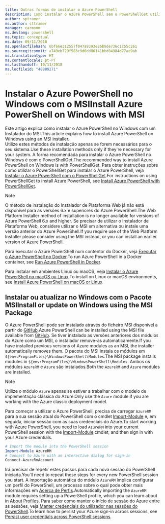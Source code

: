 ```yaml
---
title: Outras formas de instalar o Azure PowerShell
description: Como instalar o Azure PowerShell sem o PowerShellGet utilizar um MSI
author: sptramer
ms.author: sttramer
manager: carmonm
ms.devlang: powershell
ms.topic: conceptual
ms.date: 09/11/2018
ms.openlocfilehash: 6bf66e312557f047a9393e26b9de736c1c55c261
ms.sourcegitcommit: a749eb729f583c9d0dd86141bbd04984d77ae9ab
ms.translationtype: HT
ms.contentlocale: pt-PT
ms.lasthandoff: 10/11/2018
ms.locfileid: "48889271"
---
```

# <a name="install-azure-powershell-on-windows-with-msi"></a><span data-ttu-id="ef55b-103">Instalar o Azure PowerShell no Windows com o MSI</span><span class="sxs-lookup"><span data-stu-id="ef55b-103">Install Azure PowerShell on Windows with MSI</span></span>

<span data-ttu-id="ef55b-104">Este artigo explica como instalar o Azure PowerShell no Windows com um Instalador do MSI.</span><span class="sxs-lookup"><span data-stu-id="ef55b-104">This article explains how to install Azure PowerShell on Windows using an MSI installer.</span></span>  
<span data-ttu-id="ef55b-105">Utilize estes métodos de instalação apenas se forem necessários para o seu sistema.</span><span class="sxs-lookup"><span data-stu-id="ef55b-105">Use these installation methods only if they're necessary for your system.</span></span> <span data-ttu-id="ef55b-106">A forma recomendada para instalar o Azure PowerShell no Windows é com o PowerShellGet.</span><span class="sxs-lookup"><span data-stu-id="ef55b-106">The recommended way to install Azure PowerShell on Windows is with PowerShellGet.</span></span> <span data-ttu-id="ef55b-107">Para obter instruções sobre como utilizar o PowerShellGet para instalar o Azure PowerShell, veja [Instalar o Azure PowerShell com o PowerShellGet](install-azurerm-ps.md).</span><span class="sxs-lookup"><span data-stu-id="ef55b-107">For instructions on using PowerShellGet to install Azure PowerShell, see [Install Azure PowerShell with PowerShellGet](install-azurerm-ps.md).</span></span>

> [!NOTE]
> <span data-ttu-id="ef55b-108">O método de instalação do Instalador de Plataforma Web já não está disponível para as versões 6.x e superiores do Azure PowerShell.</span><span class="sxs-lookup"><span data-stu-id="ef55b-108">The Web Platform Installer method of installation is no longer available for versions of Azure PowerShell 6.x and higher.</span></span> <span data-ttu-id="ef55b-109">Se precisar de utilizar o Instalador de Plataforma Web, considere utilizar o MSI em alternativa ou instale uma versão anterior do Azure PowerShell.</span><span class="sxs-lookup"><span data-stu-id="ef55b-109">If you require use of the Web Platform Installer please consider using the MSI instead, or you can install an earlier version of Azure PowerShell.</span></span>

<span data-ttu-id="ef55b-110">Para executar o Azure PowerShell num contentor do Docker, veja [Executar o Azure PowerShell no Docker](azurerm-ps-in-docker.md).</span><span class="sxs-lookup"><span data-stu-id="ef55b-110">To run Azure PowerShell in a Docker container, see [Run Azure PowerShell in Docker](azurerm-ps-in-docker.md).</span></span>

<span data-ttu-id="ef55b-111">Para instalar em ambientes Linux ou macOS, veja [Instalar o Azure PowerShell no macOS ou Linux](install-azurermps-maclinux.md).</span><span class="sxs-lookup"><span data-stu-id="ef55b-111">To install on Linux or macOS environments, see [Install Azure PowerShell on macOS or Linux](install-azurermps-maclinux.md).</span></span>

## <a name="install-or-update-on-windows-using-the-msi-package"></a><span data-ttu-id="ef55b-112">Instalar ou atualizar no Windows com o Pacote MSI</span><span class="sxs-lookup"><span data-stu-id="ef55b-112">Install or update on Windows using the MSI Package</span></span>

<span data-ttu-id="ef55b-113">O Azure PowerShell pode ser instalado através do ficheiro MSI disponível a partir do [GitHub](https://github.com/Azure/azure-powershell/releases/latest).</span><span class="sxs-lookup"><span data-stu-id="ef55b-113">Azure PowerShell can be installed using the MSI file available from [GitHub](https://github.com/Azure/azure-powershell/releases/latest).</span></span> <span data-ttu-id="ef55b-114">Se tiver instalado as versões anteriores dos módulos do Azure como um MSI, o instalador remove-as automaticamente.</span><span class="sxs-lookup"><span data-stu-id="ef55b-114">If you have installed previous versions of Azure modules as an MSI, the installer automatically removes them.</span></span> <span data-ttu-id="ef55b-115">O pacote do MSI instala os módulos em `${env:ProgramFiles}\WindowsPowerShell\Modules`.</span><span class="sxs-lookup"><span data-stu-id="ef55b-115">The MSI package installs modules in `${env:ProgramFiles}\WindowsPowerShell\Modules`.</span></span> <span data-ttu-id="ef55b-116">Ambos os módulos `AzureRM` e `Azure` são instalados.</span><span class="sxs-lookup"><span data-stu-id="ef55b-116">Both the `AzureRM` and `Azure` modules are installed.</span></span>

> [!NOTE]
> <span data-ttu-id="ef55b-117">Utilize o módulo `Azure` apenas se estiver a trabalhar com o modelo de implementação clássica do Azure.</span><span class="sxs-lookup"><span data-stu-id="ef55b-117">Only use the `Azure` module if you are working with the Azure classic deployment model.</span></span>

<span data-ttu-id="ef55b-118">Para começar a utilizar o Azure PowerShell, precisa de carregar `AzureRM` para a sua sessão atual do PowerShell com o cmdlet [Import-Module](/powershell/module/Microsoft.PowerShell.Core/Import-Module) e, em seguida, iniciar sessão com as suas credenciais do Azure.</span><span class="sxs-lookup"><span data-stu-id="ef55b-118">To start working with Azure PowerShell, you need to load `AzureRM` into your current PowerShell session with the [Import-Module](/powershell/module/Microsoft.PowerShell.Core/Import-Module) cmdlet, and then sign in with your Azure credentials.</span></span>

```powershell
# Import the module into the PowerShell session
Import-Module AzureRM
# Connect to Azure with an interactive dialog for sign-in
Connect-AzureRmAccount
```

<span data-ttu-id="ef55b-119">Irá precisar de repetir estes passos para cada nova sessão do PowerShell iniciada.</span><span class="sxs-lookup"><span data-stu-id="ef55b-119">You'll need to repeat these steps for every new PowerShell session you start.</span></span> <span data-ttu-id="ef55b-120">A importação automática do módulo `AzureRM` implica configurar um perfil do PowerShell, um processo sobre o qual pode obter mais informações em [Acerca de Perfis](/powershell/module/microsoft.powershell.core/about/about_profiles).</span><span class="sxs-lookup"><span data-stu-id="ef55b-120">Automatically importing the `AzureRM` module requires setting up a PowerShell profile, which you can learn about in [About Profiles](/powershell/module/microsoft.powershell.core/about/about_profiles).</span></span>
<span data-ttu-id="ef55b-121">Para saber como manter o início de sessão do Azure entre as sessões, veja [Manter credenciais do utilizador nas sessões do PowerShell](context-persistence.md).</span><span class="sxs-lookup"><span data-stu-id="ef55b-121">To learn how to persist your Azure sign-in across sessions, see [Persist user credentials across PowerShell sessions](context-persistence.md).</span></span>